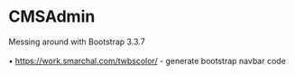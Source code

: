 # CMSAdmin

Messing around with Bootstrap 3.3.7<br>
<br>
• https://work.smarchal.com/twbscolor/ - generate bootstrap navbar code